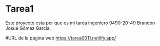# Tarea1
Este proyecto esta por que es mi tarea ingeniero 9490-20-49 Brandon Josué Gómez García.

#URL de la página web https://tarea0011.netlify.app/
